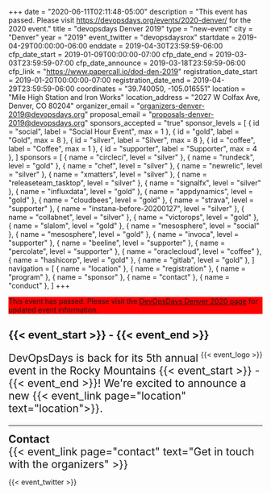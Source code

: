 +++
date = "2020-06-11T02:11:48-05:00"
description = "This event has passed. Please visit https://devopsdays.org/events/2020-denver/ for the 2020 event."
title = "devopsdays Denver 2019"
type = "new-event"
city = "Denver"
year = "2019"
event_twitter = "devopsdaysrox"
startdate = 2019-04-29T00:00:00-06:00
enddate = 2019-04-30T23:59:59-06:00
cfp_date_start = 2019-01-09T00:00:00-07:00
cfp_date_end = 2019-03-03T23:59:59-07:00
cfp_date_announce = 2019-03-18T23:59:59-06:00
cfp_link = "https://www.papercall.io/dod-den-2019"
registration_date_start = 2019-01-20T00:00:00-07:00
registration_date_end = 2019-04-29T23:59:59-06:00
coordinates = "39.740050, -105.016551"
location = "Mile High Station and Iron Works"
location_address = "2027 W Colfax Ave, Denver, CO 80204"
organizer_email = "organizers-denver-2019@devopsdays.org"
proposal_email = "proposals-denver-2019@devopsdays.org"
sponsors_accepted = "true"
sponsor_levels = [
    { id = "social", label = "Social Hour Event", max = 1 },
    { id = "gold", label = "Gold", max = 8 },
    { id = "silver", label = "Silver", max = 8 },
    { id = "coffee", label = "Coffee", max = 1 },
    { id = "supporter", label = "Supporter", max = 4 },
]
sponsors = [
    { name = "circleci", level = "silver" },
    { name = "rundeck", level = "gold" },
    { name = "chef", level = "silver" },
    { name = "newrelic", level = "silver" },
    { name = "xmatters", level = "silver" },
    { name = "releaseteam_tasktop", level = "silver" },
    { name = "signalfx", level = "silver" },
    { name = "influxdata", level = "gold" },
    { name = "appdynamics", level = "gold" },
    { name = "cloudbees", level = "gold" },
    { name = "strava", level = "supporter" },
    { name = "instana-before-20200127", level = "silver" },
    { name = "collabnet", level = "silver" },
    { name = "victorops", level = "gold" },
    { name = "slalom", level = "gold" },
    { name = "mesosphere", level = "social" },
    { name = "mesosphere", level = "gold" },
    { name = "invoca", level = "supporter" },
    { name = "beeline", level = "supporter" },
    { name = "percolate", level = "supporter" },
    { name = "oraclecloud", level = "coffee" },
    { name = "hashicorp", level = "gold" },
    { name = "gitlab", level = "gold" },
]
navigation = [
    { name = "location" },
    { name = "registration" },
    { name = "program" },
    { name = "sponsor" },
    { name = "contact" },
    { name = "conduct" },
]
+++
<div style="background-color: red;">This event has passed. Please visit the <a href="https://devopsdays.org/events/2020-denver/">DevOpsDays Denver 2020 page</a> for updated event information.</div>

<h2>{{< event_start >}} - {{< event_end >}}</h2>

<div style="text-align:right; float: right;">
  {{< event_logo >}}
</div>

<div style="font-size: 1.5em;">
  <p>
    DevOpsDays is back for its 5th annual event in the Rocky Mountains {{< event_start >}} - {{< event_end >}}! We're excited to announce a new {{< event_link page="location" text="location">}}.
  </p>
</div>

* * *

<div class = "row" style="font-size: 1.5em;">
  <div class = "col-md-2">
    <strong>Contact</strong>
  </div>
  <div class = "col-md-8">
    {{< event_link page="contact" text="Get in touch with the organizers" >}}
  </div>
</div>

{{< event_twitter >}}
